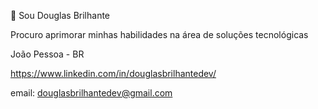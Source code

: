 👋 Sou Douglas Brilhante

Procuro aprimorar minhas habilidades na área de soluções tecnológicas

João Pessoa - BR

https://www.linkedin.com/in/douglasbrilhantedev/

email: douglasbrilhantedev@gmail.com




